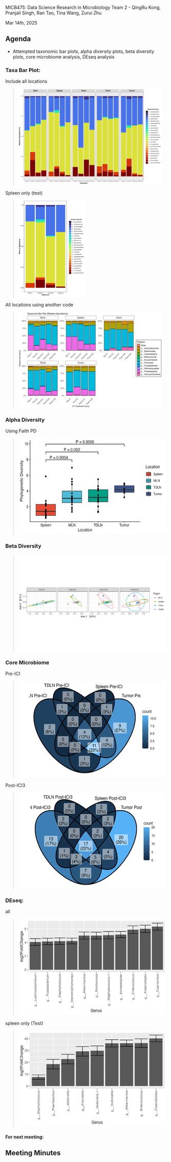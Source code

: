 MICB475: Data Science Research in Microbiology
Team 2 - QingRu Kong, Pranjali Singh, Ran Tao, Tina Wang, Zurui Zhu

Mar 14th, 2025

## Agenda

- Attempted taxonomic bar plots, alpha diversity plots, beta diversity plots, core microbiome analysis, DEseq analysis

### Taxa Bar Plot: 

Include all locations 
> <img src="../Taxa_Bar.png" height="300">

Spleen only (test)
> <img src="../Spleen_Taxa_Bar.png" height="300">

All locations using another code 
> <img src="../taxonomy_relative_abundance.png" height="300">

### Alpha Diversity 
Using Faith PD
> <img src="../Alpha_Diversity_Pretreatment.png" height="300">

### Beta Diversity
> <img src="../Beta_Diversity_unweighted_unifrac.png" height="300">

### Core Microbiome 

Pre-ICI 
> <img src="../Pre-ICI for all locations at 0.3 prevelance.png" height="300">

Post-ICI3 
> <img src="../Post-ICI3 for all locations at 0.3 prevelance.png" height="300">

### DEseq: 

all
> <img src="../Deseq_all.png" height="300">

spleen only (Test)
> <img src="../Deseq_Spleen.png" height="300">

#### For next meeting:



## Meeting Minutes
